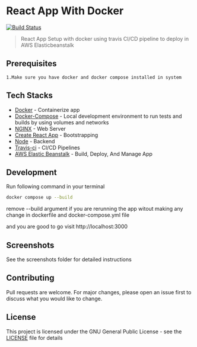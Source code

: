 # React App With Docker

[![Build Status](https://travis-ci.com/nomanaadma/docker-react.svg?branch=master)](https://travis-ci.com/nomanaadma/docker-react)

> React App Setup with docker using travis CI/CD pipeline to deploy in AWS Elasticbeanstalk

## Prerequisites

```
1.Make sure you have docker and docker compose installed in system
```

## Tech Stacks
* [Docker](https://www.docker.com) - Containerize app
* [Docker-Compose](https://docs.docker.com/compose) - Local development environment to run tests and builds by using volumes and networks
* [NGINX](https://www.nginx.com/) - Web Server
* [Create React App](https://github.com/facebook/create-react-app) - Bootstrapping
* [Node](https://hub.docker.com/_/node) - Backend
* [Travis-ci](https://travis-ci.com/) - CI/CD Pipelines
* [AWS Elastic Beanstalk](https://aws.amazon.com/elasticbeanstalk/) - Build, Deploy, And Manage App

## Development
Run following command in your terminal 

```bash
docker compose up --build
```

remove --build argument if you are rerunning the app witout making any change in dockerfile and docker-compose.yml file

and you are good to go visit http://localhost:3000

## Screenshots
See the screenshots folder for detailed instructions

## Contributing
Pull requests are welcome. For major changes, please open an issue first to discuss what you would like to change.

## License
This project is licensed under the GNU General Public License - see the [LICENSE](LICENSE) file for details